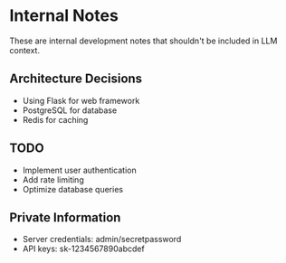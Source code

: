 # Internal Notes

These are internal development notes that shouldn't be included in LLM context.

## Architecture Decisions
- Using Flask for web framework
- PostgreSQL for database
- Redis for caching

## TODO
- Implement user authentication
- Add rate limiting
- Optimize database queries

## Private Information
- Server credentials: admin/secretpassword
- API keys: sk-1234567890abcdef
